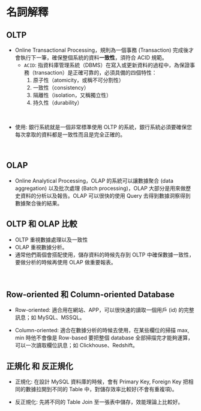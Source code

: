 # 名詞解釋
## OLTP
* Online Transactional Processing，規則為一個事務 (Transaction) 完成後才會執行下一筆，確保整個系統的資料**一致性**，須符合 ACID 規範。
    * `ACID`: 指資料庫管理系統（DBMS）在寫入或更新資料的過程中，為保證事務（transaction）是正確可靠的，必須具備的四個特性：
        1. 原子性（atomicity，或稱不可分割性）
        2. 一致性（consistency）
        3. 隔離性（isolation，又稱獨立性）
        4. 持久性（durability）

<br/>

* 使用: 銀行系統就是一個非常標準使用 OLTP 的系統，銀行系統必須要確保您每次拿取的資料都是一致性而且是完全正確的。

<br/>

## OLAP
* Online Analytical Processing，OLAP 的系統可以讓數據聚合 (data aggregation) 以及批次處理 (Batch processing)，OLAP 大部分是用來做歷史資料的分析以及報告。OLAP 可以很快的使用 Query 去得到數據洞察得到數據聚合後的結果。

## OLTP 和 OLAP 比較
* OLTP 重視數據處理以及一致性
* OLAP 重視數據分析。
* 通常他們兩個會搭配使用，儲存資料的時候先存到 OLTP 中確保數據一致性，要做分析的時候再使用 OLAP 做重要報表。

<br/>

## Row-oriented 和 Column-oriented Database
* Row-oriented: 適合用在網站、APP，可以很快速的讀取一個用戶 (id) 的完整訊息；如 MySQL、MSSQL。

* Column-oriented: 適合在數據分析的時候去使用，在某些欄位的掃描 max, min 時他不會像是 Row-based 要把整個 database 全部掃描完才能夠運算，可以一次讀取欄位訊息；如 Clickhouse、Redshift。

## 正規化 和 反正規化
* 正規化: 在設計 MySQL 資料庫的時候，會有 Primary Key, Foreign Key 把相同的數據拉開到不同的 Table 中，對儲存效率比較好(不會有重複項)。

* 反正規化: 先將不同的 Table Join 至一張表中儲存，效能理論上比較好。